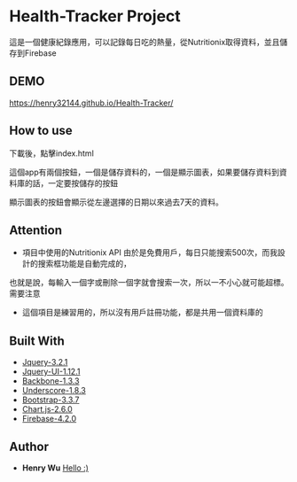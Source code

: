 # Health-Tracker Project

這是一個健康紀錄應用，可以記錄每日吃的熱量，從Nutritionix取得資料，並且儲存到Firebase

## DEMO

https://henry32144.github.io/Health-Tracker/

## How to use

下載後，點擊index.html

這個app有兩個按鈕，一個是儲存資料的，一個是顯示圖表，如果要儲存資料到資料庫的話，一定要按儲存的按鈕

顯示圖表的按鈕會顯示從左邊選擇的日期以來過去7天的資料。

## Attention

* 項目中使用的Nutritionix API 由於是免費用戶，每日只能搜索500次，而我設計的搜索框功能是自動完成的，

也就是說，每輸入一個字或刪除一個字就會搜索一次，所以一不小心就可能超標。需要注意

* 這個項目是練習用的，所以沒有用戶註冊功能，都是共用一個資料庫的

## Built With

* [Jquery-3.2.1](https://jquery.com/)
* [Jquery-UI-1.12.1](http://jqueryui.com/)
* [Backbone-1.3.3](http://backbonejs.org/)
* [Underscore-1.8.3](http://underscorejs.org/)
* [Bootstrap-3.3.7](http://getbootstrap.com/)
* [Chart.js-2.6.0](http://www.chartjs.org/)
* [Firebase-4.2.0](https://firebase.google.com/)

## Author

* **Henry Wu** [Hello :)](https://github.com/henry32144)